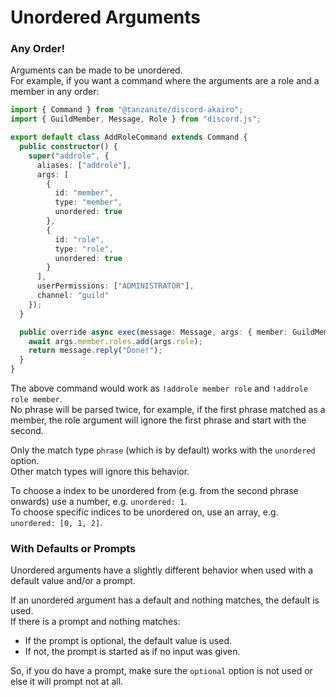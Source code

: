 <!-- markdownlint-disable MD001 MD026 -->

# Unordered Arguments

### Any Order!

Arguments can be made to be unordered.  
For example, if you want a command where the arguments are a role and a member in any order:

```ts
import { Command } from "@tanzanite/discord-akairo";
import { GuildMember, Message, Role } from "discord.js";

export default class AddRoleCommand extends Command {
  public constructor() {
    super("addrole", {
      aliases: ["addrole"],
      args: [
        {
          id: "member",
          type: "member",
          unordered: true
        },
        {
          id: "role",
          type: "role",
          unordered: true
        }
      ],
      userPermissions: ["ADMINISTRATOR"],
      channel: "guild"
    });
  }

  public override async exec(message: Message, args: { member: GuildMember; role: Role }) {
    await args.member.roles.add(args.role);
    return message.reply("Done!");
  }
}
```

The above command would work as `!addrole member role` and `!addrole role member`.  
No phrase will be parsed twice, for example, if the first phrase matched as a member, the role argument will ignore the first phrase and start with the second.

Only the match type `phrase` (which is by default) works with the `unordered` option.  
Other match types will ignore this behavior.

To choose a index to be unordered from (e.g. from the second phrase onwards) use a number, e.g. `unordered: 1`.  
To choose specific indices to be unordered on, use an array, e.g. `unordered: [0, 1, 2]`.

### With Defaults or Prompts

Unordered arguments have a slightly different behavior when used with a default value and/or a prompt.

If an unordered argument has a default and nothing matches, the default is used.  
If there is a prompt and nothing matches:

- If the prompt is optional, the default value is used.
- If not, the prompt is started as if no input was given.

So, if you do have a prompt, make sure the `optional` option is not used or else it will prompt not at all.
